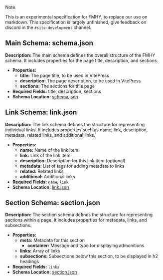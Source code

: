 > [!NOTE]
> This is an experimental specification for FMHY, to replace our use on markdown.
> This specification is largely unfinished, give feedback on discord in the `#site-development` channel.

## Main Schema: schema.json

**Description:** The main schema defines the overall structure of the FMHY schema. It includes properties for the page title, description, and sections.

- **Properties:**
  - **title:** The page title, to be used in VitePress
  - **description:** The page description, to be used in VitePress
  - **sections:** The sections for this page
- **Required Fields:** title, description, sections
- **Schema Location:** [schema.json](./schema/schema.json)

## Link Schema: link.json

**Description:** The link schema defines the structure for representing individual links. It includes properties such as name, link, description, metadata, related links, and additional links.

- **Properties:**
  - **name:** Name of the link item
  - **link:** Link of the link item
  - **description:** Description for this link item (optional)
  - **metadata:** List of tags for adding metadata to links
  - **related:** Related links
  - **additional:** Additional links
- **Required Fields:** `name`, `link`
- **Schema Location:** [link.json](./schema/link.json)

## Section Schema: section.json

**Description:** The section schema defines the structure for representing sections within a page. It includes properties for metadata, links, and subsections.

- **Properties:**
  - **meta:** Metadata for this section
    - **container:** Message and type for displaying admonitions
  - **links:** Array of links
  - **subsections:** Subsections below this section, to be displayed in h2 headings
- **Required Fields:** `links`
- **Schema Location:** [section.json](./schema/section.json)
